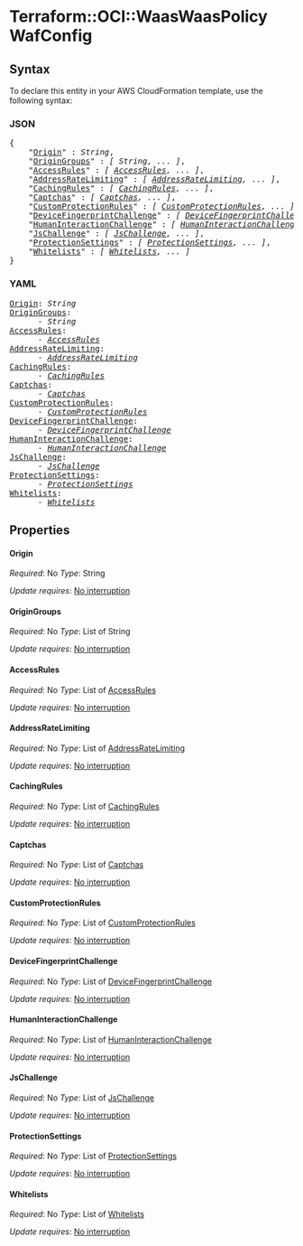 # Terraform::OCI::WaasWaasPolicy WafConfig

## Syntax

To declare this entity in your AWS CloudFormation template, use the following syntax:

### JSON

<pre>
{
    "<a href="#origin" title="Origin">Origin</a>" : <i>String</i>,
    "<a href="#origingroups" title="OriginGroups">OriginGroups</a>" : <i>[ String, ... ]</i>,
    "<a href="#accessrules" title="AccessRules">AccessRules</a>" : <i>[ <a href="wafconfig-accessrules.md">AccessRules</a>, ... ]</i>,
    "<a href="#addressratelimiting" title="AddressRateLimiting">AddressRateLimiting</a>" : <i>[ <a href="wafconfig-addressratelimiting.md">AddressRateLimiting</a>, ... ]</i>,
    "<a href="#cachingrules" title="CachingRules">CachingRules</a>" : <i>[ <a href="wafconfig-cachingrules.md">CachingRules</a>, ... ]</i>,
    "<a href="#captchas" title="Captchas">Captchas</a>" : <i>[ <a href="wafconfig-captchas.md">Captchas</a>, ... ]</i>,
    "<a href="#customprotectionrules" title="CustomProtectionRules">CustomProtectionRules</a>" : <i>[ <a href="wafconfig-customprotectionrules.md">CustomProtectionRules</a>, ... ]</i>,
    "<a href="#devicefingerprintchallenge" title="DeviceFingerprintChallenge">DeviceFingerprintChallenge</a>" : <i>[ <a href="wafconfig-devicefingerprintchallenge.md">DeviceFingerprintChallenge</a>, ... ]</i>,
    "<a href="#humaninteractionchallenge" title="HumanInteractionChallenge">HumanInteractionChallenge</a>" : <i>[ <a href="wafconfig-humaninteractionchallenge.md">HumanInteractionChallenge</a>, ... ]</i>,
    "<a href="#jschallenge" title="JsChallenge">JsChallenge</a>" : <i>[ <a href="wafconfig-jschallenge.md">JsChallenge</a>, ... ]</i>,
    "<a href="#protectionsettings" title="ProtectionSettings">ProtectionSettings</a>" : <i>[ <a href="wafconfig-protectionsettings.md">ProtectionSettings</a>, ... ]</i>,
    "<a href="#whitelists" title="Whitelists">Whitelists</a>" : <i>[ <a href="wafconfig-whitelists.md">Whitelists</a>, ... ]</i>
}
</pre>

### YAML

<pre>
<a href="#origin" title="Origin">Origin</a>: <i>String</i>
<a href="#origingroups" title="OriginGroups">OriginGroups</a>: <i>
      - String</i>
<a href="#accessrules" title="AccessRules">AccessRules</a>: <i>
      - <a href="wafconfig-accessrules.md">AccessRules</a></i>
<a href="#addressratelimiting" title="AddressRateLimiting">AddressRateLimiting</a>: <i>
      - <a href="wafconfig-addressratelimiting.md">AddressRateLimiting</a></i>
<a href="#cachingrules" title="CachingRules">CachingRules</a>: <i>
      - <a href="wafconfig-cachingrules.md">CachingRules</a></i>
<a href="#captchas" title="Captchas">Captchas</a>: <i>
      - <a href="wafconfig-captchas.md">Captchas</a></i>
<a href="#customprotectionrules" title="CustomProtectionRules">CustomProtectionRules</a>: <i>
      - <a href="wafconfig-customprotectionrules.md">CustomProtectionRules</a></i>
<a href="#devicefingerprintchallenge" title="DeviceFingerprintChallenge">DeviceFingerprintChallenge</a>: <i>
      - <a href="wafconfig-devicefingerprintchallenge.md">DeviceFingerprintChallenge</a></i>
<a href="#humaninteractionchallenge" title="HumanInteractionChallenge">HumanInteractionChallenge</a>: <i>
      - <a href="wafconfig-humaninteractionchallenge.md">HumanInteractionChallenge</a></i>
<a href="#jschallenge" title="JsChallenge">JsChallenge</a>: <i>
      - <a href="wafconfig-jschallenge.md">JsChallenge</a></i>
<a href="#protectionsettings" title="ProtectionSettings">ProtectionSettings</a>: <i>
      - <a href="wafconfig-protectionsettings.md">ProtectionSettings</a></i>
<a href="#whitelists" title="Whitelists">Whitelists</a>: <i>
      - <a href="wafconfig-whitelists.md">Whitelists</a></i>
</pre>

## Properties

#### Origin

_Required_: No
_Type_: String

_Update requires_: [No interruption](https://docs.aws.amazon.com/AWSCloudFormation/latest/UserGuide/using-cfn-updating-stacks-update-behaviors.html#update-no-interrupt)

#### OriginGroups

_Required_: No
_Type_: List of String

_Update requires_: [No interruption](https://docs.aws.amazon.com/AWSCloudFormation/latest/UserGuide/using-cfn-updating-stacks-update-behaviors.html#update-no-interrupt)

#### AccessRules

_Required_: No
_Type_: List of <a href="wafconfig-accessrules.md">AccessRules</a>

_Update requires_: [No interruption](https://docs.aws.amazon.com/AWSCloudFormation/latest/UserGuide/using-cfn-updating-stacks-update-behaviors.html#update-no-interrupt)

#### AddressRateLimiting

_Required_: No
_Type_: List of <a href="wafconfig-addressratelimiting.md">AddressRateLimiting</a>

_Update requires_: [No interruption](https://docs.aws.amazon.com/AWSCloudFormation/latest/UserGuide/using-cfn-updating-stacks-update-behaviors.html#update-no-interrupt)

#### CachingRules

_Required_: No
_Type_: List of <a href="wafconfig-cachingrules.md">CachingRules</a>

_Update requires_: [No interruption](https://docs.aws.amazon.com/AWSCloudFormation/latest/UserGuide/using-cfn-updating-stacks-update-behaviors.html#update-no-interrupt)

#### Captchas

_Required_: No
_Type_: List of <a href="wafconfig-captchas.md">Captchas</a>

_Update requires_: [No interruption](https://docs.aws.amazon.com/AWSCloudFormation/latest/UserGuide/using-cfn-updating-stacks-update-behaviors.html#update-no-interrupt)

#### CustomProtectionRules

_Required_: No
_Type_: List of <a href="wafconfig-customprotectionrules.md">CustomProtectionRules</a>

_Update requires_: [No interruption](https://docs.aws.amazon.com/AWSCloudFormation/latest/UserGuide/using-cfn-updating-stacks-update-behaviors.html#update-no-interrupt)

#### DeviceFingerprintChallenge

_Required_: No
_Type_: List of <a href="wafconfig-devicefingerprintchallenge.md">DeviceFingerprintChallenge</a>

_Update requires_: [No interruption](https://docs.aws.amazon.com/AWSCloudFormation/latest/UserGuide/using-cfn-updating-stacks-update-behaviors.html#update-no-interrupt)

#### HumanInteractionChallenge

_Required_: No
_Type_: List of <a href="wafconfig-humaninteractionchallenge.md">HumanInteractionChallenge</a>

_Update requires_: [No interruption](https://docs.aws.amazon.com/AWSCloudFormation/latest/UserGuide/using-cfn-updating-stacks-update-behaviors.html#update-no-interrupt)

#### JsChallenge

_Required_: No
_Type_: List of <a href="wafconfig-jschallenge.md">JsChallenge</a>

_Update requires_: [No interruption](https://docs.aws.amazon.com/AWSCloudFormation/latest/UserGuide/using-cfn-updating-stacks-update-behaviors.html#update-no-interrupt)

#### ProtectionSettings

_Required_: No
_Type_: List of <a href="wafconfig-protectionsettings.md">ProtectionSettings</a>

_Update requires_: [No interruption](https://docs.aws.amazon.com/AWSCloudFormation/latest/UserGuide/using-cfn-updating-stacks-update-behaviors.html#update-no-interrupt)

#### Whitelists

_Required_: No
_Type_: List of <a href="wafconfig-whitelists.md">Whitelists</a>

_Update requires_: [No interruption](https://docs.aws.amazon.com/AWSCloudFormation/latest/UserGuide/using-cfn-updating-stacks-update-behaviors.html#update-no-interrupt)

